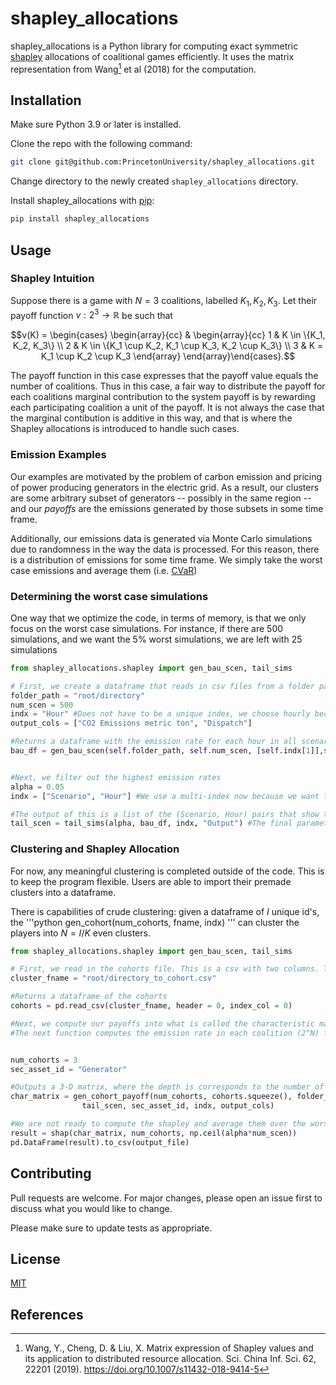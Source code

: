 # shapley_allocations

shapley_allocations is a Python library for computing exact symmetric [shapley](https://en.wikipedia.org/wiki/Shapley_value) allocations of coalitional games efficiently. It uses the matrix representation from Wang[^1] et al (2018) for the computation. 

## Installation

Make sure Python 3.9 or later is installed.

Clone the repo with the following command:
```bash
git clone git@github.com:PrincetonUniversity/shapley_allocations.git
```

Change directory to the newly created `shapley_allocations` directory.

Install shapley_allocations with [pip](https://pip.pypa.io/en/stable/):

```bash
pip install shapley_allocations
```

## Usage

### Shapley Intuition
Suppose there is a game with $N=3$ coalitions, labelled $K_1, K_2, K_3$. Let their payoff function $v: 2^3 \rightarrow \mathbb{R}$ be such that 
```math
v(K) =
\begin{cases}
\begin{array}{cc}
  & 
    \begin{array}{cc}
      1 & K \in \{K_1, K_2, K_3\} \\
      2 & K \in \{K_1 \cup K_2, K_1 \cup K_3, K_2 \cup K_3\} \\
      3 & K = K_1 \cup K_2 \cup K_3
    \end{array}
\end{array}\end{cases}.
```
The payoff function in this case expresses that the payoff value equals the number of coalitions. Thus in this case, a fair way to distribute the payoff for each coalitions marginal contribution to the system payoff is by rewarding each participating coalition a unit of the payoff. It is not always the case that the marginal contibution is additive in this way, and that is where the Shapley allocations is introduced to handle such cases.

### Emission Examples
Our examples are motivated by the problem of carbon emission and pricing of power producing generators in the electric grid. As a result, our clusters are some arbitrary subset of generators -- possibly in the same region -- and our *payoffs* are the emissions generated by those subsets in some time frame.

Additionally, our emissions data is generated via Monte Carlo simulations due to randomness in the way the data is processed. For this reason, there is a distribution of emissions for some time frame. We simply take the worst case emissions and average them (i.e. [CVaR](https://en.wikipedia.org/wiki/Expected_shortfall))


### Determining the worst case simulations
One way that we optimize the code, in terms of memory, is that we only focus on the worst case simulations. For instance, if there are 500 simulations, and we want the 5\% worst simulations, we are left with 25 simulations

```python
from shapley_allocations.shapley import gen_bau_scen, tail_sims

# First, we create a dataframe that reads in csv files from a folder path. The number of .csv files are the num_scen. We specify what the index of the csv files should be, and also the columns of interest if we do not want all columns
folder_path = "root/directory"
num_scen = 500
indx = "Hour" #Does not have to be a unique index, we choose hourly because we perform groupby operations to obtain the houry sum
output_cols = ["CO2 Emissions metric ton", "Dispatch"]

#Returns a dataframe with the emission rate for each hour in all scenarios
bau_df = gen_bau_scen(self.folder_path, self.num_scen, [self.indx[1]],self.output_cols)


#Next, we filter out the highest emission rates
alpha = 0.05
indx = ["Scenario", "Hour"] #We use a multi-index now because we want the output specfying for each hour, the 100*alpha % worst case scenarios.

#The output of this is a list of the (Scenario, Hour) pairs that show the worst case simulations
tail_scen = tail_sims(alpha, bau_df, indx, "Output") #The final parameter is an arbitrary column name for 
```

### Clustering and Shapley Allocation
For now, any meaningful clustering is completed outside of the code. This is to keep the program flexible. Users are able to import their premade clusters into a dataframe.

There is capabilities of crude clustering: given a dataframe of $I$ unique id's, the 
'''python 
gen_cohort(num_cohorts, fname, indx)
'''
can cluster the players into $N=I/K$ even clusters.

```python
from shapley_allocations.shapley import gen_bau_scen, tail_sims

# First, we read in the cohorts file. This is a csv with two columns. The first column is the ID of the player and the second column is the corresponding cluser they are in.
cluster_fname = "root/directory_to_cohort.csv"

#Returns a dataframe of the cohorts
cohorts = pd.read_csv(cluster_fname, header = 0, index_col = 0)

#Next, we compute our payoffs into what is called the characteristic matrix. 
#The next function computes the emission rate in each coalition (2^N) for the worst case scenarios


num_cohorts = 3
sec_asset_id = "Generator"

#Outputs a 3-D matrix, where the depth is corresponds to the number of worst case scenarios. The rows correspond to hours and the columns correspond to a particular coalition
char_matrix = gen_cohort_payoff(num_cohorts, cohorts.squeeze(), folder_path,
                tail_scen, sec_asset_id, indx, output_cols)

#We are not ready to compute the shapley and average them over the worst case scenarios
result = shap(char_matrix, num_cohorts, np.ceil(alpha*num_scen))
pd.DataFrame(result).to_csv(output_file)
```

## Contributing

Pull requests are welcome. For major changes, please open an issue first
to discuss what you would like to change.

Please make sure to update tests as appropriate.

## License

[MIT](https://choosealicense.com/licenses/mit/)

## References
[^1]: Wang, Y., Cheng, D. & Liu, X. Matrix expression of Shapley values and its application to distributed resource allocation. Sci. China Inf. Sci. 62, 22201 (2019). https://doi.org/10.1007/s11432-018-9414-5
